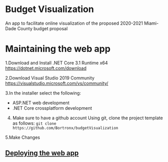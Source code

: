 # Budget Visualization
An app to facilitate online visualization of the proposed 2020-2021 Miami-Dade County budget proposal

# Maintaining the web app

1.Download and Install .NET Core 3.1 Runtime x64
https://dotnet.microsoft.com/download


2.Download Visual Studio 2019 Community
https://visualstudio.microsoft.com/vs/community/


3.In the installer select the following:
- ASP.NET web development
- .NET Core crossplatform development


4. Make sure to have a github account
Using git, clone the project template as follows:
`git clone https://github.com/Bortronx/budgetVisualization`


5.Make Changes


## [Deploying the web app](https://github.com/Bortronx/budgetVisualization/wiki/Publish-changes-to-the-web-app)
